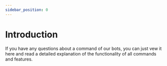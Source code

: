 ```yaml
---
sidebar_position: 0
---
```


# Introduction

If you have any questions about a command of our bots, you can just vew it here and read a detailed explanation
of the functionality of all commands and features.